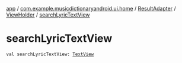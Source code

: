 [app](../../../index.md) / [com.example.musicdictionaryandroid.ui.home](../../index.md) / [ResultAdapter](../index.md) / [ViewHolder](index.md) / [searchLyricTextView](./search-lyric-text-view.md)

# searchLyricTextView

`val searchLyricTextView: `[`TextView`](https://developer.android.com/reference/android/widget/TextView.html)